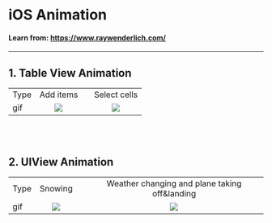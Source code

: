 # iOS Animation
#### Learn from: https://www.raywenderlich.com/

<hr/>

## 1. Table View Animation


|                  |                  |                  |                       |
| ---------------  |:----------------:|:----------------:| :--------------------:|
| Type             | Add items        |                  | Select cells          |
| gif  |![](https://github.com/EricZhang90/iOS-Animation/blob/master/TableView/tableViewAni.gif) | |![](https://github.com/EricZhang90/iOS-Animation/blob/master/TableView/tableViewAni2.gif) |

<br/><br/>
## 2. UIView Animation


|                  |                  |                  |                       |
| ---------------  |:----------------:|:----------------:| :--------------------:|
| Type             | Snowing          |                  |   Weather changing and plane taking off&landing         |
| gif  |![](https://github.com/EricZhang90/iOS-Animation/blob/master/EmitterLayer_and_UIView/snowing.gif) | | ![](https://github.com/EricZhang90/iOS-Animation/blob/master/EmitterLayer_and_UIView/planeAnimation.gif) |







